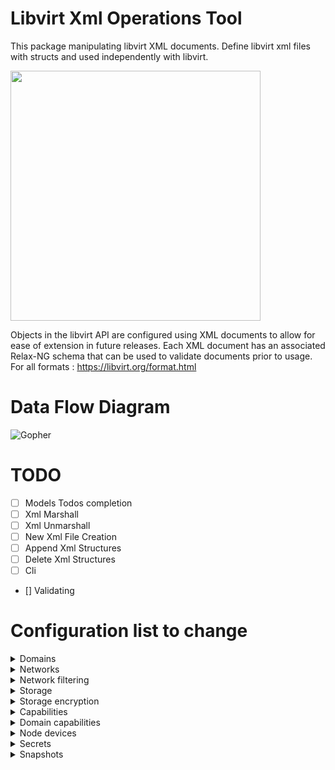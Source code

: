 # Libvirt Xml Operations Tool

This package manipulating libvirt XML documents. Define libvirt xml files with structs and used independently with libvirt.

<img src="https://raw.githubusercontent.com/kevsersrca/libvirt-xml/master/gopher.png" width="400" height="400" />


Objects in the libvirt API are configured using XML documents to allow for ease of extension in future releases. Each XML document has an associated Relax-NG schema that can be used to validate documents prior to usage. For all formats : https://libvirt.org/format.html

# Data Flow Diagram
![Gopher](https://raw.githubusercontent.com/kevsersrca/libvirt-xml/master/dataflowdiagram.png)


# TODO
* [ ]  Models Todos completion
* [ ]  Xml Marshall
* [ ]  Xml Unmarshall
* [ ]  New Xml File Creation
* [ ]  Append Xml Structures
* [ ]  Delete Xml Structures
* [ ]  Cli 
* []   Validating


# Configuration list to change 
<details>
 <summary>Domains</summary>

* [ ] Element and attribute overview
* [ ] General metadata
* [ ] Operating system booting
* [ ] BIOS bootloader
* [ ] Host bootloader
* [ ] Direct kernel boot
* [ ] Container boot
* [ ] SMBIOS System Information
* [ ] CPU Allocation
* [ ] IOThreads Allocation
* [ ] CPU Tuning
* [ ] Memory Allocation
* [ ] Memory Backing
* [ ] Memory Tuning
* [ ] NUMA Node Tuning
* [ ] Block I/O Tuning
* [ ] Resource partitioning
* [ ] CPU model and topology
* [ ] Events configuration
* [ ] Power Management
* [ ] Hypervisor features
* [ ] Time keeping
* [ ] Performance monitoring events
* [ ] Devices
* [ ] Hard drives, floppy disks, CDROMs
* [ ] Filesystems
* [ ] Device Addresses
* [ ] Virtio-related options
* [ ] Controllers
* [ ] Device leases
* [ ] Host device assignment
* [ ] USB / PCI / SCSI devices
* [ ] Block / character devices
* [ ] Redirected devices
* [ ] Smartcard devices
* [ ] Network interfaces
* [ ] Virtual network
* [ ] Bridge to LAN
* [ ] Userspace SLIRP stack
* [ ] Generic ethernet connection
* [ ] Direct attachment to physical interface
* [ ] PCI Passthrough
* [ ] Multicast tunnel
* [ ] TCP tunnel
* [ ] UDP unicast tunnel
* [ ] Setting the NIC model
* [ ] Setting NIC driver-specific options
* [ ] Setting network backend-specific options
* [ ] Overriding the target element
* [ ] Specifying boot order
* [ ] Interface ROM BIOS configuration
* [ ] Setting up a network backend in a driver domain
* [ ] Quality of service
* [ ] Setting VLAN tag (on supported network types only)
* [ ] Modifying virtual link state
* [ ] MTU configuration
* [ ] Coalesce settings
* [ ] IP configuration
* [ ] vhost-user interface
* [ ] Traffic filtering with NWFilter
* [ ] Input devices
* [ ] Hub devices
* [ ] Graphical framebuffers
* [ ] Video devices
* [ ] Consoles, serial, parallel & channel devices
* [ ] Guest interface
* [ ] Parallel port
* [ ] Serial port
* [ ] Console
* [ ] Relationship between serial ports and consoles
* [ ] Channel
* [ ] Host interface
* [ ] Domain logfile
* [ ] Device logfile
* [ ] Virtual console
* [ ] Null device
* [ ] Pseudo TTY
* [ ] Host device proxy
* [ ] Named pipe
* [ ] TCP client/server
* [ ] UDP network console
* [ ] UNIX domain socket client/server
* [ ] Spice channel
* [ ] Nmdm device
* [ ] Sound devices
* [ ] Watchdog device
* [ ] Memory balloon device
* [ ] Random number generator device
* [ ] TPM device
* [ ] NVRAM device
* [ ] panic device
* [ ] Shared memory device
* [ ] Memory devices
* [ ] IOMMU devices
* [ ] Security label</details>

<details>
 <summary>Networks</summary>

</details>
<details>
 <summary>Network filtering</summary>

</details>
<details>
 <summary>Storage</summary>

</details>
<details>
 <summary>Storage encryption</summary>

</details>
<details>
 <summary>Capabilities</summary>

</details>
<details>
 <summary>Domain capabilities</summary>

</details>
<details>
 <summary>Node devices</summary>

</details>
<details>
 <summary>Secrets</summary>

</details>
<details>
 <summary>Snapshots</summary>
</details>
